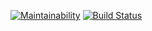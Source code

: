 [![Maintainability](https://api.codeclimate.com/v1/badges/c78a0eecaccfbcf4c81e/maintainability)](https://codeclimate.com/github/franticstas/project-lvl1-s438/maintainability)  [![Build Status](https://travis-ci.org/franticstas/project-lvl1-s438.svg?branch=master)](https://travis-ci.org/franticstas/project-lvl1-s438)
